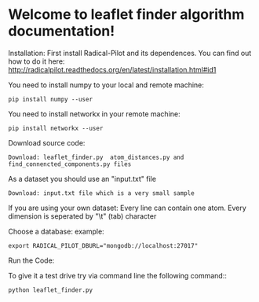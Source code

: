 Welcome to leaflet finder algorithm documentation!
===========================================

Installation:
First install Radical-Pilot and its dependences. You can find out how to do it 
here:  http://radicalpilot.readthedocs.org/en/latest/installation.html#id1

You need to install numpy to your local and remote machine:

	pip install numpy --user

You need to install networkx in your remote machine:

	pip install networkx --user
 
 Download source code:

 	Download: leaflet_finder.py  atom_distances.py and find_connencted_components.py files 


As a dataset you should use an "input.txt" file

	Download: input.txt file which is a very small sample


If you are using your own dataset:
Every line can contain one atom. Every dimension is seperated by "\t" (tab) character
 
Choose a database:
example:
	
	export RADICAL_PILOT_DBURL="mongodb://localhost:27017"

Run the Code:

To give it a test drive try via command line the following command::
	
	python leaflet_finder.py
